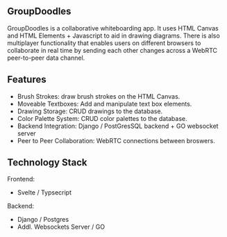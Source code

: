 ## GroupDoodles

GroupDoodles is a collaborative whiteboarding app.  It uses HTML Canvas and HTML Elements + Javascript to aid in drawing diagrams.  There is also multiplayer functionality that enables users on different browsers to collaborate in real time by sending each other changes across a WebRTC peer-to-peer data channel.

## Features

- Brush Strokes: draw brush strokes on the HTML Canvas.
- Moveable Textboxes: Add and manipulate text box elements.
- Drawing Storage: CRUD drawings to the database.
- Color Palette System: CRUD color palettes to the database.
- Backend Integration: Django / PostGresSQL backend + GO websocket server
- Peer to Peer Collaboration: WebRTC connections between broswers.

## Technology Stack

Frontend:

- Svelte / Typsecript

Backend:
- Django / Postgres
- Addl. Websockets Server / GO
